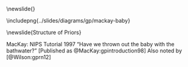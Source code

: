 \newslide{}

\includepng{../slides/diagrams/gp/mackay-baby}

\newslide{Structure of Priors}

MacKay: NIPS Tutorial 1997 “Have we thrown out the baby with the
bathwater?” [Published as @MacKay:gpintroduction98] Also noted by
[@Wilson:gprn12]

